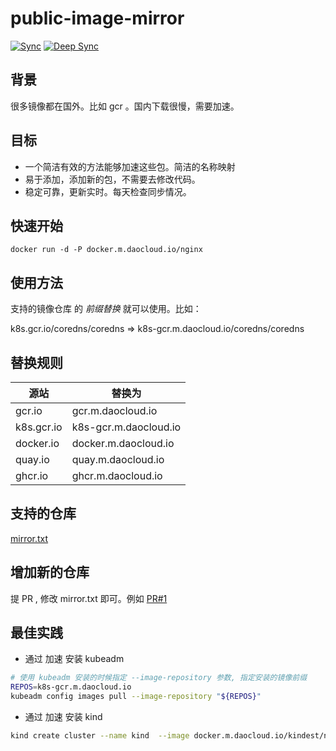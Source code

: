 # public-image-mirror

[![Sync](https://gist.github.com/wzshiming/6e1f67a5184f93cefc5b2c670a5813e5/raw/daocloud-sync-badge.svg)](https://gist.github.com/wzshiming/6e1f67a5184f93cefc5b2c670a5813e5/raw/daocloud-sync.log)
[![Deep Sync](https://gist.github.com/wzshiming/6e1f67a5184f93cefc5b2c670a5813e5/raw/daocloud-deep-sync-badge.svg)](https://gist.github.com/wzshiming/6e1f67a5184f93cefc5b2c670a5813e5/raw/daocloud-deep-sync.log)

## 背景
很多镜像都在国外。比如 gcr 。国内下载很慢，需要加速。

## 目标

* 一个简洁有效的方法能够加速这些包。简洁的名称映射
* 易于添加，添加新的包，不需要去修改代码。
* 稳定可靠，更新实时。每天检查同步情况。

## 快速开始

```
docker run -d -P docker.m.daocloud.io/nginx
```




## 使用方法

支持的镜像仓库 的 *前缀替换* 就可以使用。比如：

k8s.gcr.io/coredns/coredns => k8s-gcr.m.daocloud.io/coredns/coredns

## 替换规则

| 源站       | 替换为                |
| ---------- | --------------------- |
| gcr.io     | gcr.m.daocloud.io     |
| k8s.gcr.io | k8s-gcr.m.daocloud.io |
| docker.io  | docker.m.daocloud.io  |
| quay.io    | quay.m.daocloud.io    |
| ghcr.io    | ghcr.m.daocloud.io    |

## 支持的仓库

[mirror.txt](mirror.txt)

## 增加新的仓库

提 PR , 修改 mirror.txt 即可。例如 [PR#1](https://github.com/DaoCloud/public-image-mirror/pull/1/)


## 最佳实践
* 通过 加速 安装 kubeadm
``` bash
# 使用 kubeadm 安装的时候指定 --image-repository 参数, 指定安装的镜像前缀
REPOS=k8s-gcr.m.daocloud.io
kubeadm config images pull --image-repository "${REPOS}"
```

* 通过 加速 安装 kind


``` bash
kind create cluster --name kind  --image docker.m.daocloud.io/kindest/node:v1.22.1
``` 

